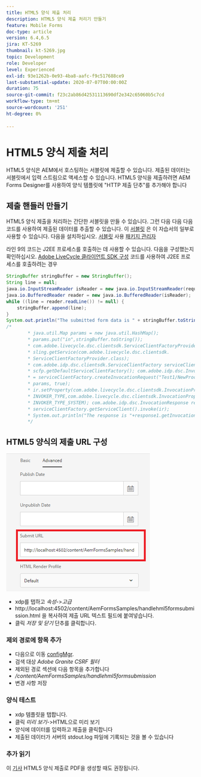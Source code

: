 ```yaml
---
title: HTML5 양식 제출 처리
description: HTML5 양식 제출 처리기 만들기
feature: Mobile Forms
doc-type: article
version: 6.4,6.5
jira: KT-5269
thumbnail: kt-5269.jpg
topic: Development
role: Developer
level: Experienced
exl-id: 93e1262b-0e93-4ba8-aafc-f9c517688ce9
last-substantial-update: 2020-07-07T00:00:00Z
duration: 75
source-git-commit: f23c2ab86d42531113690df2e342c65060b5c7cd
workflow-type: tm+mt
source-wordcount: '251'
ht-degree: 0%

---
```


# HTML5 양식 제출 처리

HTML5 양식은 AEM에서 호스팅하는 서블릿에 제출할 수 있습니다. 제출된 데이터는 서블릿에서 입력 스트림으로 액세스할 수 있습니다. HTML5 양식을 제출하려면 AEM Forms Designer를 사용하여 양식 템플릿에 &quot;HTTP 제출 단추&quot;를 추가해야 합니다

## 제출 핸들러 만들기

HTML5 양식 제출을 처리하는 간단한 서블릿을 만들 수 있습니다. 그런 다음 다음 다음 코드를 사용하여 제출된 데이터를 추출할 수 있습니다. 이 [서블릿](assets/html5-submit-handler.zip) 은 이 자습서의 일부로 사용할 수 있습니다. 다음을 설치하십시오. [서블릿](assets/html5-submit-handler.zip) 사용 [패키지 관리자](http://localhost:4502/crx/packmgr/index.jsp)

라인 9의 코드는 J2EE 프로세스를 호출하는 데 사용할 수 있습니다. 다음을 구성했는지 확인하십시오. [Adobe LiveCycle 클라이언트 SDK 구성](https://helpx.adobe.com/aem-forms/6/submit-form-data-livecycle-process.html) 코드를 사용하여 J2EE 프로세스를 호출하려는 경우

```java
StringBuffer stringBuffer = new StringBuffer();
String line = null;
java.io.InputStreamReader isReader = new java.io.InputStreamReader(request.getInputStream(), "UTF-8");
java.io.BufferedReader reader = new java.io.BufferedReader(isReader);
while ((line = reader.readLine()) != null) {
    stringBuffer.append(line);
}
System.out.println("The submitted form data is " + stringBuffer.toString());
/*
        * java.util.Map params = new java.util.HashMap();
        * params.put("in",stringBuffer.toString());
        * com.adobe.livecycle.dsc.clientsdk.ServiceClientFactoryProvider scfp =
        * sling.getService(com.adobe.livecycle.dsc.clientsdk.
        * ServiceClientFactoryProvider.class);
        * com.adobe.idp.dsc.clientsdk.ServiceClientFactory serviceClientFactory =
        * scfp.getDefaultServiceClientFactory(); com.adobe.idp.dsc.InvocationRequest ir
        * = serviceClientFactory.createInvocationRequest("Test1/NewProcess1", "invoke",
        * params, true);
        * ir.setProperty(com.adobe.livecycle.dsc.clientsdk.InvocationProperties.
        * INVOKER_TYPE,com.adobe.livecycle.dsc.clientsdk.InvocationProperties.
        * INVOKER_TYPE_SYSTEM); com.adobe.idp.dsc.InvocationResponse response1 =
        * serviceClientFactory.getServiceClient().invoke(ir);
        * System.out.println("The response is "+response1.getInvocationId());
        */
```


## HTML5 양식의 제출 URL 구성

![submit-url](assets/submit-url.PNG)

* xdp를 탭하고 _속성_->_고급_
* http://localhost:4502/content/AemFormsSamples/handlehml5formsubmission.html 을 복사하여 제출 URL 텍스트 필드에 붙여넣습니다.
* 클릭 _저장 및 닫기_ 단추를 클릭합니다.

### 제외 경로에 항목 추가

* 다음으로 이동 [configMgr](http://localhost:4502/system/console/configMgr).
* 검색 대상 _Adobe Granite CSRF 필터_
* 제외된 경로 섹션에 다음 항목을 추가합니다
* _/content/AemFormsSamples/handlehml5formsubmission_
* 변경 사항 저장

### 양식 테스트

* xdp 템플릿을 탭합니다.
* 클릭 _미리 보기_->HTML으로 미리 보기
* 양식에 데이터를 입력하고 제출을 클릭합니다
* 제출된 데이터가 서버의 stdout.log 파일에 기록되는 것을 볼 수 있습니다

### 추가 읽기

이 [기사](https://experienceleague.adobe.com/docs/experience-manager-learn/forms/document-services/generate-pdf-from-mobile-form-submission-article.html) HTML5 양식 제출로 PDF을 생성할 때도 권장됩니다.
